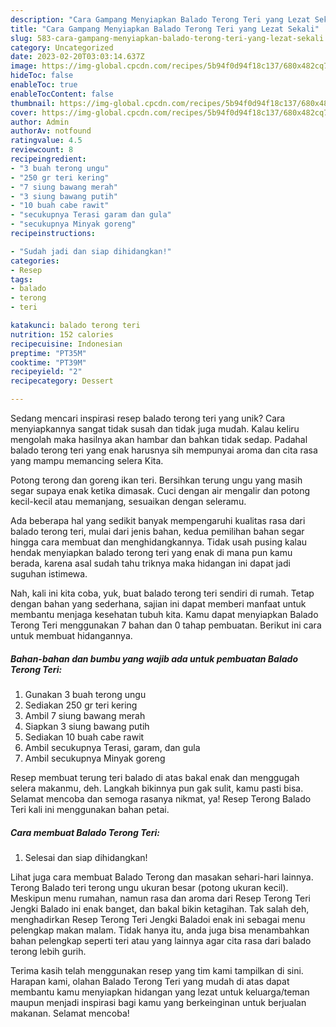 ```yaml
---
description: "Cara Gampang Menyiapkan Balado Terong Teri yang Lezat Sekali"
title: "Cara Gampang Menyiapkan Balado Terong Teri yang Lezat Sekali"
slug: 583-cara-gampang-menyiapkan-balado-terong-teri-yang-lezat-sekali
category: Uncategorized
date: 2023-02-20T03:03:14.637Z
image: https://img-global.cpcdn.com/recipes/5b94f0d94f18c137/680x482cq70/balado-terong-teri-foto-resep-utama.jpg
hideToc: false
enableToc: true
enableTocContent: false
thumbnail: https://img-global.cpcdn.com/recipes/5b94f0d94f18c137/680x482cq70/balado-terong-teri-foto-resep-utama.jpg
cover: https://img-global.cpcdn.com/recipes/5b94f0d94f18c137/680x482cq70/balado-terong-teri-foto-resep-utama.jpg
author: Admin
authorAv: notfound
ratingvalue: 4.5
reviewcount: 8
recipeingredient:
- "3 buah terong ungu"
- "250 gr teri kering"
- "7 siung bawang merah"
- "3 siung bawang putih"
- "10 buah cabe rawit"
- "secukupnya Terasi garam dan gula"
- "secukupnya Minyak goreng"
recipeinstructions:

- "Sudah jadi dan siap dihidangkan!"
categories:
- Resep
tags:
- balado
- terong
- teri

katakunci: balado terong teri 
nutrition: 152 calories
recipecuisine: Indonesian
preptime: "PT35M"
cooktime: "PT39M"
recipeyield: "2"
recipecategory: Dessert

---
```





Sedang mencari inspirasi resep balado terong teri yang unik? Cara menyiapkannya sangat tidak susah dan tidak juga mudah. Kalau keliru mengolah maka hasilnya akan hambar dan bahkan tidak sedap. Padahal balado terong teri yang enak harusnya sih mempunyai aroma dan cita rasa yang mampu memancing selera Kita.





Potong terong dan goreng ikan teri. Bersihkan terung ungu yang masih segar supaya enak ketika dimasak. Cuci dengan air mengalir dan potong kecil-kecil atau memanjang, sesuaikan dengan seleramu.

Ada beberapa hal yang sedikit banyak mempengaruhi kualitas rasa dari balado terong teri, mulai dari jenis bahan, kedua pemilihan bahan segar hingga cara membuat dan menghidangkannya. Tidak usah pusing kalau hendak menyiapkan balado terong teri yang enak di mana pun kamu berada, karena asal sudah tahu triknya maka hidangan ini dapat jadi suguhan istimewa.






Nah, kali ini kita coba, yuk, buat balado terong teri sendiri di rumah. Tetap dengan bahan yang sederhana, sajian ini dapat memberi manfaat untuk membantu menjaga kesehatan tubuh kita. Kamu dapat menyiapkan Balado Terong Teri menggunakan 7 bahan dan 0 tahap pembuatan. Berikut ini cara untuk membuat hidangannya.

<!--inarticleads1-->

##### Bahan-bahan dan bumbu yang wajib ada untuk pembuatan Balado Terong Teri:

1. Gunakan 3 buah terong ungu
1. Sediakan 250 gr teri kering
1. Ambil 7 siung bawang merah
1. Siapkan 3 siung bawang putih
1. Sediakan 10 buah cabe rawit
1. Ambil secukupnya Terasi, garam, dan gula
1. Ambil secukupnya Minyak goreng


Resep membuat terung teri balado di atas bakal enak dan menggugah selera makanmu, deh. Langkah bikinnya pun gak sulit, kamu pasti bisa. Selamat mencoba dan semoga rasanya nikmat, ya! Resep Terong Balado Teri kali ini menggunakan bahan petai. 

<!--inarticleads2-->

##### Cara membuat Balado Terong Teri:


1. Selesai dan siap dihidangkan!

Lihat juga cara membuat Balado Terong dan masakan sehari-hari lainnya. Terong Balado teri terong ungu ukuran besar (potong ukuran kecil). Meskipun menu rumahan, namun rasa dan aroma dari Resep Terong Teri Jengki Balado ini enak banget, dan bakal bikin ketagihan. Tak salah deh, menghadirkan Resep Terong Teri Jengki Baladoi enak ini sebagai menu pelengkap makan malam. Tidak hanya itu, anda juga bisa menambahkan bahan pelengkap seperti teri atau yang lainnya agar cita rasa dari balado terong lebih gurih. 

Terima kasih telah menggunakan resep yang tim kami tampilkan di sini. Harapan kami, olahan Balado Terong Teri yang mudah di atas dapat membantu kamu menyiapkan hidangan yang lezat untuk keluarga/teman maupun menjadi inspirasi bagi kamu yang berkeinginan untuk berjualan makanan. Selamat mencoba!
